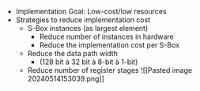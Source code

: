 - Implementation Goal: Low-cost/low resources
- Strategies to reduce implementation cost
	- S-Box instances (as largest element)
		- Reduce number of instances in hardware
		- Reduce the implementation cost per S-Box
	- Reduce the data path width
		- (128 bit à 32 bit à 8-bit à 1-bit)
	- Reduce number of register stages
	![[Pasted image 20240514153039.png]]